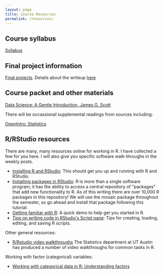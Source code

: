 ```yaml
---
layout: page
title: Course Resources
permalink: /resources/
---
```


## Course syllabus

[Syllabus](../files/syllabus.pdf)

## Final project information

[Final projects](../files/project). Details about the writeup [here](../files/project_details)

## Course packet and other materials

[Data Science: A Gentle Introduction, James G. Scott](../files/dsgi.pdf)

There will be occassional supplemental readings from sources including:

[OpenIntro: Statistics](https://www.openintro.org/stat/textbook.php)

## R/RStudio resources

There are many, many resources online for working in R. I have collected a few for you here. I will also give you specific software walk-throughs in the weekly posts.

- [Installing R and RStudio](https://github.com/jaredsmurray/learnR/blob/master/basics/installing_R.md): This should get you up and running with R and RStudio.
- [Installing packages in RStudio](https://github.com/jaredsmurray/learnR/blob/master/basics/installing_library.md): R is more than a single software program; it has the ability to access a central repository of "packages" that add new functionality to R. As of this writing there are over 10,000 R packages in this repository! We will use the mosaic package throughout the semester, so go ahead and install that package following this tutorial.
- [Getting familiar with R](https://github.com/jaredsmurray/learnR/blob/master/heights/heights.md): A quick demo to help get you started in R.
- [Tips on writing code in RStudio's Script pane](http://mercury.webster.edu/aleshunas/R_learning_infrastructure/R%20scripts.html): Tips for creating, loading, editing, and saving R scripts.

Other general resources:

- [R/Rstudio video walkthroughs](https://github.com/brianlukoff/sta371g/blob/master/r-help/getting-more-help.md) The Statistics department at UT Austin has produced a number of video walkthroughs for common tasks in R. 

Working with factor (categorical) variables:

- [Working with categorical data in R: Understanding factors](https://swcarpentry.github.io/r-novice-inflammation/12-supp-factors/)
